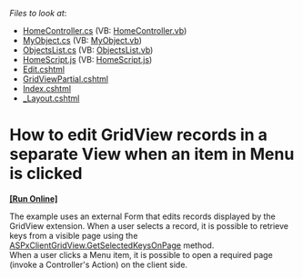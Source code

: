 <!-- default file list -->
*Files to look at*:

* [HomeController.cs](./CS/Controllers/HomeController.cs) (VB: [HomeController.vb](./VB/Controllers/HomeController.vb))
* [MyObject.cs](./CS/Models/MyObject.cs) (VB: [MyObject.vb](./VB/Models/MyObject.vb))
* [ObjectsList.cs](./CS/Models/ObjectsList.cs) (VB: [ObjectsList.vb](./VB/Models/ObjectsList.vb))
* [HomeScript.js](./CS/Scripts/HomeScript.js) (VB: [HomeScript.js](./VB/Scripts/HomeScript.js))
* [Edit.cshtml](./CS/Views/Home/Edit.cshtml)
* [GridViewPartial.cshtml](./CS/Views/Home/GridViewPartial.cshtml)
* [Index.cshtml](./CS/Views/Home/Index.cshtml)
* [_Layout.cshtml](./CS/Views/Shared/_Layout.cshtml)
<!-- default file list end -->
# How to edit GridView records in a separate View when an item in Menu is clicked
<!-- run online -->
**[[Run Online]](https://codecentral.devexpress.com/e3609)**
<!-- run online end -->


<p>The example uses an external Form that edits records displayed by the GridView extension. When a user selects a record, it is possible to retrieve keys from a visible page using the <a href="http://documentation.devexpress.com/#AspNet/DevExpressWebASPxGridViewScriptsASPxClientGridView_GetSelectedKeysOnPagetopic"><u>ASPxClientGridView.GetSelectedKeysOnPage</u></a> method.<br />
When a user clicks a Menu item, it is possible to open a required page (invoke a Controller's Action) on the client side.</p>

<br/>


